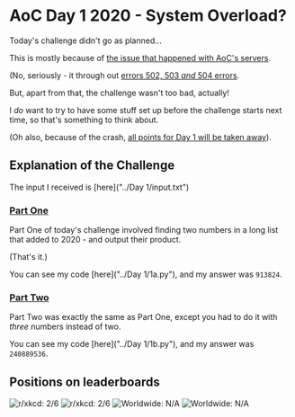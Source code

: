 # AoC Day 1 2020 - System Overload?
Today's challenge didn't go as planned...

This is mostly because of [the issue that happened with AoC's servers](https://www.reddit.com/r/adventofcode/comments/k4ejjz/2020_day_1_unlock_crash_postmortem/).

(No, seriously - it through out [errors 502, 503 *and* 504 errors](https://en.wikipedia.org/wiki/List_of_HTTP_status_codes#5xx_server_errors).

But, apart from that, the challenge wasn't too bad, actually!

I *do* want to try to have some stuff set up before the challenge starts next time, so that's something to think about.

(Oh also, because of the crash, [all points for Day 1 will be taken away](https://www.reddit.com/r/adventofcode/comments/k4ejjz/2020_day_1_unlock_crash_postmortem/)).

## Explanation of the Challenge
The input I received is [here]("../Day 1/input.txt")

### [Part One](https://adventofcode.com/2020/day/1)
Part One of today's challenge involved finding two numbers in a long list that added to 2020 - and output their product.

(That's it.)

You can see my code [here]("../Day 1/1a.py"), and my answer was `913824`.

### [Part Two](https://adventofcode.com/2020/day/1#part2)
Part Two was exactly the same as Part One, except you had to do it with *three* numbers instead of two.

You can see my code [here]("../Day 1/1b.py"), and my answer was `240889536`.

## Positions on leaderboards
![r/xkcd: 2/6](https://img.shields.io/badge/r%2Fxkcd%20discord%20leaderboard%20(today)-2/5-green)
![r/xkcd: 2/6](https://img.shields.io/badge/r%2Fxkcd%20discord%20leaderboard%20(overall)-2/5-lightgrey)
![Worldwide: N/A](https://img.shields.io/badge/Worldwide%20leaderboard%20(today)-N%2FA-red)
![Worldwide: N/A](https://img.shields.io/badge/Worldwide%20leaderboard%20(overall)-N%2FA-lightgrey)